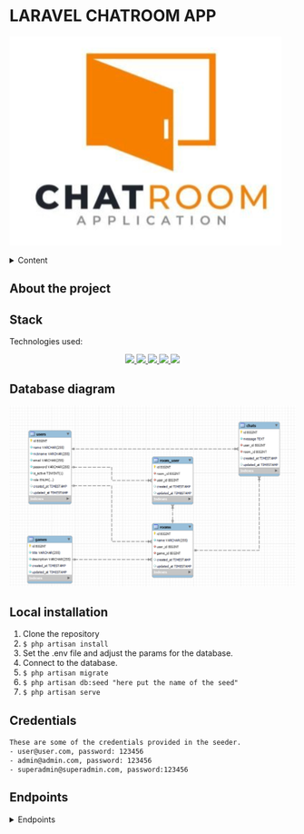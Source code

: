 # LARAVEL CHATROOM APP
![db_laravel](./img/logo.png)

<details>
  <summary>Content</summary>
  <ol>
    <li><a href="#about-the-project">About the project</a></li>
    <li><a href="#stack">Stack</a></li>
    <li><a href="#database-diagram">Database diagram</a></li>
    <li><a href="#local-installation">Local installation</a></li>
    <li><a href="#credentials">Credentials</a></li>
    <li><a href="#endpoints">Endpoints</a></li>
    <li><a href="#contact">Contact</a></li>
  </ol>
</details>

## About the project


## Stack
Technologies used:
<div align="center">
<a href="https://www.mysql.com/">
    <img src= "https://img.shields.io/badge/MySQL-00000F?style=for-the-badge&logo=mysql&logoColor=white"/>
</a>
<a href="https://www.php.net/">
    <img src= "https://img.shields.io/badge/PHP-777BB4?style=for-the-badge&logo=php&logoColor=white"/>
</a>
<a href="https://laravel.com/">
    <img src= "https://img.shields.io/badge/Laravel-FF2D20?style=for-the-badge&logo=laravel&logoColor=white"/>
</a>
<a href="https://getcomposer.org/">
    <img src= "https://img.shields.io/badge/Composer-885630?style=for-the-badge&logo=Composer&logoColor=white"/>
</a>
  <a href="https://git-scm.com/">
    <img src="https://img.shields.io/badge/GIT-E44C30?style=for-the-badge&logo=git&logoColor=white"/>
</a>

</div>


## Database diagram
![db_laravel](./img/database.png)

## Local installation
1. Clone the repository
2. ` $ php artisan install `
3. Set the .env file and adjust the params for the database.
4. Connect to the database.
5. ``` $ php artisan migrate ```
6. ``` $ php artisan db:seed "here put the name of the seed" ``` 
7. ``` $ php artisan serve ``` 

## Credentials
    These are some of the credentials provided in the seeder.
    - user@user.com, password: 123456
    - admin@admin.com, password: 123456
    - superadmin@superadmin.com, password:123456
## Endpoints
<details>
<summary>Endpoints</summary>

- AUTH

    - REGISTER

            POST http://localhost:8000/api/register
        body:
        ``` json
            {
                "name": "",
                "nickname": "",
                "email": "",
                "password": ""
            }
        ```

    - LOGIN

            POST http://localhost:8000/api/login 
        body:
        ``` json
            {
                "email": "",
                "password": ""
            }
        ```
    - PROFILE

            GET http://localhost:8000/api/profile

    - LOGOUT

            POST http://localhost:8000/api/logout


 - USERS
 
    -   GET ALL USERS

            GET http://localhost:8000/api/users?name=&page=&limit=

    -   CREATE USERS

            POST http://localhost:8000/api/users
        body:
        ``` json
            {
                "name": "",
                "nickname": "",
                "email": "",
                "password": ""
            }
        ```
            
    -   DELETE USER BY ID

             DELETE http://localhost:8000/api/users/{id}

    -    UPDATE USER BY ID

             PUT http://localhost:8000/api/users/{id}
         body:
           ``` json
            {
                "name": "",
                "nickname": "",
                "email": "",
                "password": ""
            }
     
- GAMES
 
    - CREATE GAME (Auth: ADMIN/SUPERADMIN)

            POST http://localhost:8000/api/games
        body:
        ``` json
            {
                "title": "example1",
                "description": "example1"
            }
    
   
    - DELETE GAME (Auth: ADMIN/SUPERADMIN)

            DELETE http://localhost:8000/api/games/{id}

    - GET GAMES

            GET http://localhost:8000/api/games


    - UPDATE GAME BY ID (Auth: ADMIN/SUPERADMIN)

            UPDATE http://localhost:8000/api/games/{id}
        body:
         ``` json
            {
                "title": "example1",
                "description": "example1"
            }
         ```
    - GET GAME BY ID

            GET http://localhost:8000/api/games/{id}  

- ROOMS
    - CREATE ROOM 

            POST http://localhost:8000/api/rooms
        body:
        ``` json
            {
                
            }
        ```
  
    - GET ROOM 

            POST http://localhost:8000/api/rooms
       

    - UPDATE ROOM 

            PUT http://localhost:8000/api/rooms/{id}
      body:
        ``` json
            {
            
            }
        ```

    - DELETE ROOM 

            DELETE http://localhost:8000/api/rooms/{id}

    - GET ROOM BY ID

            GET http://localhost:8000/api/rooms/{id}

    - JOIN ROOM

            POST  GET http://localhost:8000/api/rooms/{id}/join

      body:
        ``` json
            {
            
            }

        ```
    - LEAVE ROOM

            GET http://localhost:8000/api/rooms/{id}/leave


- CHATS
 
    - CREATE CHAT 

            POST http://localhost:8000/api/chats
        body:
        ``` json
            {
                
            }
        ```
   
    - DELETE CHAT BY ID

            DELETE http://localhost:8000/api/chats/{id}

    - GET CHATS

            GET http://localhost:8000/api/chats


    - UPDATE CHAT BY ID 

            UPDATE http://localhost:8000/api/chats/{id}
        body:
         ``` json
            {
              
            }
        ```
    


</details>

